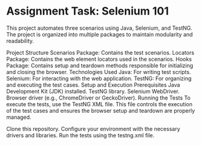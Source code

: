 # Assignment Task: Selenium 101
This project automates three scenarios using Java, Selenium, and TestNG. The project is organized into multiple packages to maintain modularity and readability.

Project Structure
Scenarios Package: Contains the test scenarios.
Locators Package: Contains the web element locators used in the scenarios.
Hooks Package: Contains setup and teardown methods responsible for initializing and closing the browser.
Technologies Used
Java: For writing test scripts.
Selenium: For interacting with the web application.
TestNG: For organizing and executing the test cases.
Setup and Execution
Prerequisites
Java Development Kit (JDK) installed.
TestNG library.
Selenium WebDriver.
Browser driver (e.g., ChromeDriver or GeckoDriver).
Running the Tests
To execute the tests, use the TestNG XML file. This file controls the execution of the test cases and ensures the browser setup and teardown are properly managed.

Clone this repository.
Configure your environment with the necessary drivers and libraries.
Run the tests using the testng.xml file.
